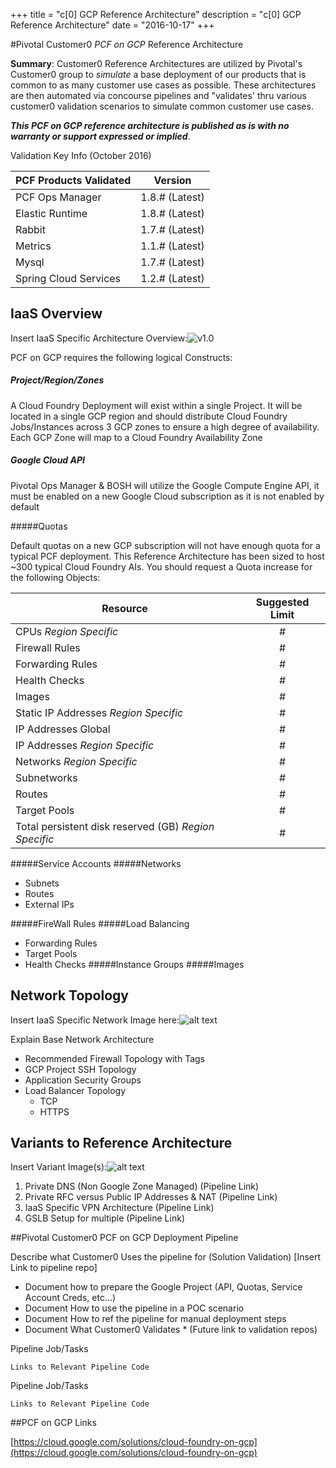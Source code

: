+++
title = "c[0] GCP Reference Architecture"
description = "c[0] GCP Reference Architecture"
date = "2016-10-17"
+++

#Pivotal Customer0 _PCF on GCP_ Reference Architecture

__Summary__:  Customer0 Reference Architectures are utilized by Pivotal's Customer0 group to _simulate_ a base deployment of our products that is common to as many customer use cases as possible.  These architectures are then automated via concourse pipelines and "validates' thru various customer0 validation scenarios to simulate common customer use cases.

*__This PCF on GCP reference architecture is published as is with no warranty or support expressed or implied__*.

Validation Key Info (October 2016)

| PCF Products Validated        | Version                   |
| ----------------------------- |:-------------------------:|
| PCF Ops Manager               | 1.8.#	(Latest) |
| Elastic Runtime               | 1.8.# (Latest) |
| Rabbit                        | 1.7.# (Latest) |
| Metrics                       | 1.1.# (Latest) |
| Mysql                         | 1.7.# (Latest) |
| Spring Cloud Services         | 1.2.# (Latest) |

## IaaS Overview

Insert IaaS Specific Architecture Overview:![v1.0](https://github.com/pivotal-cf/landingpage/blob/master/static/gcp/images/PCF-GCP-RefArch-Overview.png)



PCF on GCP requires the following logical Constructs:

##### Project/Region/Zones

A Cloud Foundry Deployment will exist within a single Project.  It will be located in a single GCP region and should distribute Cloud Foundry Jobs/Instances across 3 GCP zones to ensure a high degree of availability.  Each GCP Zone will map to a Cloud Foundry Availability Zone

##### Google Cloud API

Pivotal Ops Manager & BOSH will utilize the Google Compute Engine API, it must be enabled on a new Google Cloud subscription as it is not enabled by default


#####Quotas

Default quotas on a new GCP subscription will not have enough quota for a typical PCF deployment.  This Reference Architecture has been sized to host ~300 typical Cloud Foundry AIs.   You should request a Quota increase for the following Objects:

| Resource        | Suggested Limit                   |
| ----------------------------- |:-------------------------:|
| CPUs *Region Specific*		|#|
| Firewall Rules				   |#|
| Forwarding Rules				   |#|
| Health Checks				   |#|
| Images				   |#|
| Static IP Addresses *Region Specific*   |#|
| IP Addresses Global				   |#|
| IP Addresses *Region Specific*		|#|
| Networks *Region Specific*		|#|
| Subnetworks		|#|
| Routes		|#|
| Target Pools		|#|
| Total persistent disk reserved (GB) *Region Specific* |#|

#####Service Accounts
#####Networks
- Subnets 
- Routes
- External IPs

#####FireWall Rules
#####Load Balancing
- Forwarding Rules
- Target Pools
- Health Checks 
#####Instance Groups
#####Images

## Network Topology

Insert IaaS Specific Network Image here:![alt text](https://d1fto35gcfffzn.cloudfront.net/images/header/Pivotal_WhiteOnTeal_RGB.svg "Network Arch Image")

Explain Base Network Architecture

  - Recommended Firewall Topology with Tags
  - GCP Project SSH Topology
  - Application Security Groups
  - Load Balancer Topology
    - 	TCP
    -  HTTPS

## Variants to Reference Architecture

Insert Variant Image(s):![alt text](https://d1fto35gcfffzn.cloudfront.net/images/header/Pivotal_WhiteOnTeal_RGB.svg "Network Arch Image")

  1. Private DNS (Non Google Zone Managed) (Pipeline Link)
  2. Private RFC versus Public IP Addresses & NAT (Pipeline Link)
  3. IaaS Specific VPN Architecture (Pipeline Link)
  4. GSLB Setup for multiple (Pipeline Link)

  

##Pivotal Customer0 PCF on GCP Deployment Pipeline

Describe what Customer0 Uses the pipeline for (Solution Validation)
[Insert Link to pipeline repo]

- Document how to prepare the Google Project (API, Quotas, Service Account Creds, etc...)
- Document How to use the pipeline in a POC scenario
- Document How to ref the pipeline for manual deployment steps
- Document What Customer0 Validates * (Future link to validation repos)

Pipeline Job/Tasks
```
Links to Relevant Pipeline Code
```

Pipeline Job/Tasks
```
Links to Relevant Pipeline Code
```

##PCF on GCP Links

[https://cloud.google.com/solutions/cloud-foundry-on-gcp](https://cloud.google.com/solutions/cloud-foundry-on-gcp)
